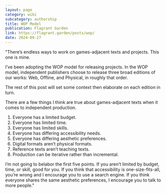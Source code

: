```yaml
---
layout: page
category: wiki
subcategory: authorship
title: WOP Model
publication: Flagrant Garden
link: https://flagrant.garden/posts/wop/
date: 2024-09-27
---
```


"There’s endless ways to work on games-adjacent texts and projects. This one is mine.

I’ve been adopting the WOP model for releasing projects. In the WOP model, independent publishers choose to release three broad editions of our works: Web, Offline, and Physical, in roughly that order.

The rest of this post will set some context then elaborate on each edition in turn.

There are a few things I think are true about games-adjacent texts when it comes to independent production.

1. Everyone has a limited budget.
2. Everyone has limited time.
3. Everyone has limited skills.
4. Everyone has differing accessibility needs.
5. Everyone has differing aesthetic preferences.
6. Digital formats aren’t physical formats.
7. Reference texts aren’t teaching texts.
8. Production can be iterative rather than incremental.

I’m not going to belabor the first five points. If you aren’t limited by budget, time, or skill, good for you. If you think that accessibility is one-size-fits-all, you’re wrong and I encourage you to use a search engine. If you think everyone shares the same aesthetic preferences, I encourage you to talk to more people."
